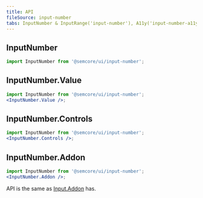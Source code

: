 ```yaml
---
title: API
fileSource: input-number
tabs: InputNumber & InputRange('input-number'), A11y('input-number-a11y'), API('input-number-api'), Example('input-number-code'), Changelog('input-number-changelog')
---
```


## InputNumber

```js
import InputNumber from '@semcore/ui/input-number';
```

<script setup>
  import { data as types } from '../../../builder/typings/types.data.ts'
</script>

<TypesView type="InputNumberProps" :types={...types} />

## InputNumber.Value

```jsx
import InputNumber from '@semcore/ui/input-number';
<InputNumber.Value />;
```

<TypesView type="InputNumberValueProps" :types={...types} />

## InputNumber.Controls

```jsx
import InputNumber from '@semcore/ui/input-number';
<InputNumber.Controls />;
```

<TypesView type="InputNumberControlsProps" :types={...types} />

## InputNumber.Addon

```jsx
import InputNumber from '@semcore/ui/input-number';
<InputNumber.Addon />;
```

API is the same as [Input.Addon](/components/input/input-api) has.
